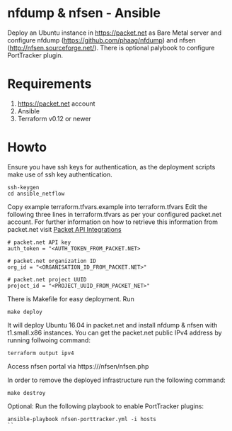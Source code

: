 # nfdump & nfsen - Ansible 

Deploy an Ubuntu instance in https://packet.net as Bare Metal server and configure nfdump (https://github.com/phaag/nfdump) and nfsen (http://nfsen.sourceforge.net/). There is optional palybook to configure PortTracker plugin.

# Requirements

1. https://packet.net account 
2. Ansible
3. Terraform v0.12 or newer

# Howto

Ensure you have ssh keys for authentication, as the deployment scripts make use of ssh key authentication.

```
ssh-keygen
cd ansible_netflow

```

Copy example terraform.tfvars.example into terraform.tfvars
Edit the following three lines in terraform.tfvars as per your configured packet.net account.
For further information on how to retrieve this information from packet.net visit [Packet API Integrations](https://support.packet.com/kb/articles/api-integrations)

```
# packet.net API key
auth_token = "<AUTH_TOKEN_FROM_PACKET.NET>

# packet.net organization ID
org_id = "<ORGANISATION_ID_FROM_PACKET.NET>"

# packet.net project UUID
project_id = "<PROJECT_UUID_FROM_PACKET_NET>"
```

There is Makefile for easy deployment. Run 

```
make deploy
```

It will deploy Ubuntu 16.04 in packet.net and install nfdump & nfsen with t1.small.x86 instances. You can get the packet.net public IPv4 address by running follwoing command:
 
```
terraform output ipv4
```

Access nfsen portal via https://<ip-from-terraform>/nfsen/nfsen.php

In order to remove the deployed infrastructure run the following command:
```
make destroy
```

Optional: Run the following playbook to enable PortTracker plugins:

```
ansible-playbook nfsen-porttracker.yml -i hosts
``

